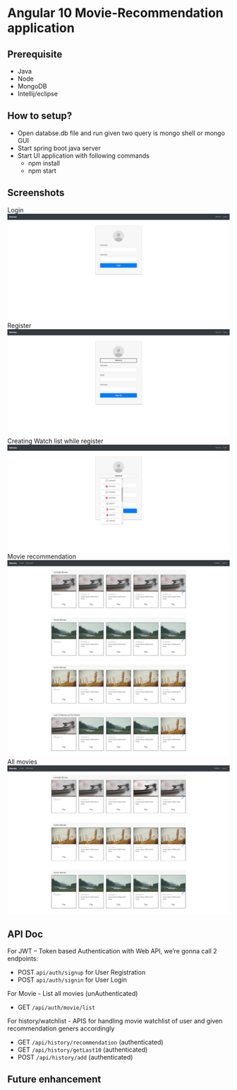 # Angular 10 Movie-Recommendation application

## Prerequisite 
- Java
- Node
- MongoDB
- Intellij/eclipse

## How to setup?
- Open databse.db file and run given two query is mongo shell or mongo GUI
- Start spring boot java server
- Start UI application with following commands
    - npm install
    - npm start

## Screenshots

Login
![alt text](https://github.com/Parth512/MovieRecommendation_UI/blob/master/src/assets/login.png?raw=true)
Register
![alt text](https://github.com/Parth512/MovieRecommendation_UI/blob/master/src/assets/registration.png?raw=true)
Creating Watch list while register
![alt text](https://github.com/Parth512/MovieRecommendation_UI/blob/master/src/assets/selectWatchlistWhileSignup.png?raw=true)
Movie recommendation
![alt text](https://github.com/Parth512/MovieRecommendation_UI/blob/master/src/assets/MovieRecommendation.png?raw=true)
All movies
![alt text](https://github.com/Parth512/MovieRecommendation_UI/blob/master/src/assets/allMovies.png?raw=true)

## API Doc

For JWT – Token based Authentication with Web API, we’re gonna call 2 endpoints:
- POST `api/auth/signup` for User Registration
- POST `api/auth/signin` for User Login

For Movie - List all movies (unAuthenticated)
-  GET `/api/auth/movie/list`
  
For history/watchlist - APIS for handling movie watchlist of user and given recommendation geners accordingly
-  GET `/api/history/recommendation` (authenticated)
-  GET `/api/history/getLast10` (authenticated)
-  POST `/api/history/add` (authenticated)
  
 ## Future enhancement



